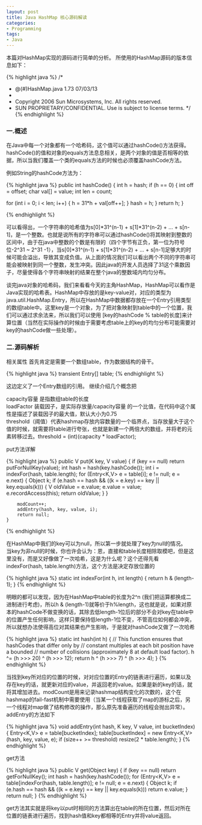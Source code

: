 ```yaml
---
layout: post
title: Java HashMap 核心源码解读
categories:
- Programming
tags:
- Java
---
```


本篇对HashMap实现的源码进行简单的分析。
所使用的HashMap源码的版本信息如下：

{% highlight java %}
/*
* @(#)HashMap.java	1.73 07/03/13
*
* Copyright 2006 Sun Microsystems, Inc. All rights reserved.
* SUN PROPRIETARY/CONFIDENTIAL. Use is subject to license terms.
*/
{% endhighlight %}

### 一.概述

在Java中每一个对象都有一个哈希码，这个值可以通过hashCode()方法获得。hashCode()的值和对象的equals方法息息相关，是两个对象的值是否相等的依据，所以当我们覆盖一个类的equals方法的时候也必须覆盖hashCode方法。

例如String的hashCode方法为：

{% highlight java %}
public int hashCode() {
int h = hash;
if (h == 0) {
int off = offset;
char val[] = value;
int len = count;

for (int i = 0; i < len; i++) {
h = 31*h + val[off++];
}
hash = h;
}
return h;
}

{% endhighlight %}

可以看得出，一个字符串的哈希值为s[0]*31^(n-1) + s[1]*31^(n-2) + … + s[n-1]，是一个整数。也就是说所有的字符串可以通过hashCode()将其映射到整数的区间中，由于在java中整数的个数是有限的（四个字节有正负，第一位为符号位-2^31 ~ 2^31 -1），当s[0]*31^(n-1) + s[1]*31^(n-2) + … + s[n-1]足够大的时候可能会溢出，导致其变成负值。从上面的情况我们可以看出两个不同的字符串可能会被映射到同一个整数，发生冲突。因此java的开发人员选择了31这个乘数因子，尽量使得各个字符串映射的结果在整个java的整数域内均匀分布。

谈完java对象的哈希码，我们来看看今天的主角HashMap，HashMap可以看作是Java实现的哈希表。HashMap中存放的是key-value对，对应的类型为java.util.HashMap.Entry，所以在HashMap中数据都存放在一个Entry引用类型的数组table中。这里key是一个对象，为了把对象映射到table中的一个位置，我们可以通过求余法来，所以我们可以使用 [key的hashCode % table的长度]来计算位置（当然在实际操作的时候由于需要考虑table上的key的均匀分布可能需要对key的hashCode做一些处理）。

### 二.源码解析

相关属性
首先肯定是需要一个数组table，作为数据结构的骨干。

{% highlight java %}
transient Entry[] table;
{% endhighlight %}

这边定义了一个Entry数组的引用。
继续介绍几个概念把

capacity容量 是指数组table的长度   
loadFactor 装载因子，是实际存放量/capacity容量 的一个比值，在代码中这个属性是描述了装载因子的最大值，默认大小为0.75  
threshold（阈值）代表hashmap存放内容数量的一个临界点，当存放量大于这个值的时候，就需要将table进行夸张，也就是新建一个两倍大的数组，并将老的元素转移过去。threshold = (int)(capacity * loadFactor);  

put方法详解

{% highlight java %}
    public V put(K key, V value) {
        if (key == null)
            return putForNullKey(value);
        int hash = hash(key.hashCode());
        int i = indexFor(hash, table.length);
        for (Entry<K,V> e = table[i]; e != null; e = e.next) {
            Object k;
            if (e.hash == hash && ((k = e.key) == key || key.equals(k))) {
                V oldValue = e.value;
                e.value = value;
                e.recordAccess(this);
                return oldValue;
            }
        }

        modCount++;
        addEntry(hash, key, value, i);
        return null;
    }
{% endhighlight %}

在HashMap中我们的key可以为null，所以第一步就处理了key为null的情况。  
当key为非null的时候，你也许会认为：恩，直接和table长度相除取模吧，但是这里没有，而是又好像做了一次哈希，这是为什么呢？这个还得先看indexFor(hash, table.length)方法，这个方法是决定存放位置的  

{% highlight java %}
    static int indexFor(int h, int length) {
        return h & (length-1);
    }
{% endhighlight %}

明眼的都可以发现，因为在HashMap中table的长度为2^n (我们把运算都换成二进制进行考虑)，所以h & (length-1)就等价于h%length，这也就是说，如果对原本的hashCode不做变换的话，其除去低length-1位后的部分不会对key在table中的位置产生任何影响，这样只要保持低length-1位不变，不管高位如何都会冲突，所以就想办法使得高位对其结果也产生影响，于是就对hashCode又做了一次哈希
  
{% highlight java %}
    static int hash(int h) {
        // This function ensures that hashCodes that differ only by
        // constant multiples at each bit position have a bounded
        // number of collisions (approximately 8 at default load factor).
        h ^= (h >>> 20) ^ (h >>> 12);
        return h ^ (h >>> 7) ^ (h >>> 4);
    }
{% endhighlight %}

当找到key所对应的位置的时候，对对应位置的Entry的链表进行遍历，如果以及存在key的话，就更新对应的value，并返回老的value。如果是新的key的话，就将其增加进去。modCount是用来记录hashmap结构变化的次数的，这个在hashmap的fail-fast机制中需要使用（当某一个线程获取了map的游标之后，另一个线程对map做了结构修改的操作，那么原先准备遍历的线程会抛出异常）。addEntry的方法如下

{% highlight java %}
    void addEntry(int hash, K key, V value, int bucketIndex) {
    Entry<K,V> e = table[bucketIndex];
        table[bucketIndex] = new Entry<K,V>(hash, key, value, e);
        if (size++ >= threshold)
            resize(2 * table.length);
    }
{% endhighlight %}

get方法  

{% highlight java %}
   public V get(Object key) {
        if (key == null)
            return getForNullKey();
        int hash = hash(key.hashCode());
        for (Entry<K,V> e = table[indexFor(hash, table.length)];
             e != null;
             e = e.next) {
            Object k;
            if (e.hash == hash && ((k = e.key) == key || key.equals(k)))
                return e.value;
        }
        return null;
    }
{% endhighlight %}

get方法其实就是将key以put时相同的方法算出在table的所在位置，然后对所在位置的链表进行遍历，找到hash值和key都相等的Entry并将value返回。